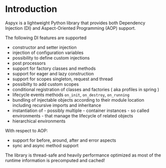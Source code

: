 # Introduction

Aspyx is a lightweight Python library that provides both Dependency Injection (DI) and Aspect-Oriented Programming (AOP) support.

The following DI features are supported

* constructor and setter injection
* injection of configuration variables
* possibility to define custom injections
* post processors
* support for factory classes and methods
* support for eager and lazy construction
* support for scopes singleton, request and thread
* possibilty to add custom scopes
* conditional registration of classes and factories ( aka profiles in spring )
* lifecycle events methods `on_init`, `on_destroy`, `on_running`
* bundling of injectable objects according to their module location including recursive imports and inheritance
* instantiation of - possibly multiple - container instances - so called environments - that manage the lifecycle of related objects
* hierarchical environments

With respect to AOP:

* support for before, around, after and error aspects 
* sync and async method support

The library is thread-safe and heavily performance optimized as most of the runtime information is precomputed and cached!

